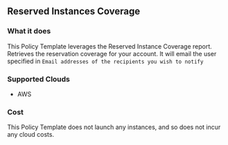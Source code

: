 ## Reserved Instances Coverage

### What it does

This Policy Template leverages the Reserved Instance Coverage report. Retrieves the reservation coverage for your account.
It will email the user specified in `Email addresses of the recipients you wish to notify`


### Supported Clouds

- AWS

### Cost

This Policy Template does not launch any instances, and so does not incur any cloud costs.
